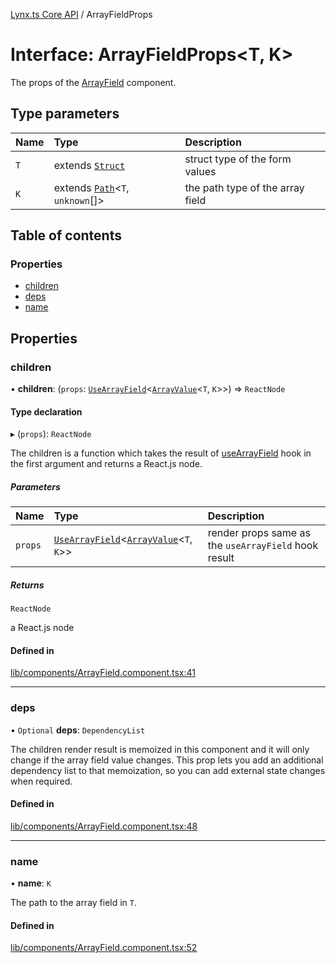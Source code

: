 [Lynx.ts Core API](../README.md) / ArrayFieldProps

# Interface: ArrayFieldProps<T, K\>

The props of the [ArrayField](../README.md#arrayfield) component.

## Type parameters

| Name | Type | Description |
| :------ | :------ | :------ |
| `T` | extends [`Struct`](../README.md#struct) | struct type of the form values |
| `K` | extends [`Path`](../README.md#path)<`T`, `unknown`[]\> | the path type of the array field |

## Table of contents

### Properties

- [children](ArrayFieldProps.md#children)
- [deps](ArrayFieldProps.md#deps)
- [name](ArrayFieldProps.md#name)

## Properties

### children

• **children**: (`props`: [`UseArrayField`](UseArrayField.md)<[`ArrayValue`](../README.md#arrayvalue)<`T`, `K`\>\>) => `ReactNode`

#### Type declaration

▸ (`props`): `ReactNode`

The children is a function which takes the result of [useArrayField](../README.md#usearrayfield)
hook in the first argument and returns a React.js node.

##### Parameters

| Name | Type | Description |
| :------ | :------ | :------ |
| `props` | [`UseArrayField`](UseArrayField.md)<[`ArrayValue`](../README.md#arrayvalue)<`T`, `K`\>\> | render props same as the `useArrayField` hook result |

##### Returns

`ReactNode`

a React.js node

#### Defined in

[lib/components/ArrayField.component.tsx:41](https://github.com/JoseLion/lynxts/blob/main/packages/core/src/lib/components/ArrayField.component.tsx#L41)

___

### deps

• `Optional` **deps**: `DependencyList`

The children render result is memoized in this component and it will only
change if the array field value changes. This prop lets you add an
additional dependency list to that memoization, so you can add external
state changes when required.

#### Defined in

[lib/components/ArrayField.component.tsx:48](https://github.com/JoseLion/lynxts/blob/main/packages/core/src/lib/components/ArrayField.component.tsx#L48)

___

### name

• **name**: `K`

The path to the array field in `T`.

#### Defined in

[lib/components/ArrayField.component.tsx:52](https://github.com/JoseLion/lynxts/blob/main/packages/core/src/lib/components/ArrayField.component.tsx#L52)

